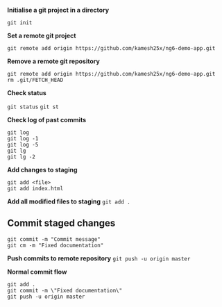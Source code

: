 **Initialise a git project in a directory**

`git init`

**Set a remote git project**

`git remote add origin https://github.com/kamesh25x/ng6-demo-app.git`

**Remove a remote git repository**
```
git remote add origin https://github.com/kamesh25x/ng6-demo-app.git
rm .git/FETCH_HEAD
```

**Check status**

`git status`
`git st`


**Check log of past commits**
```
git log
git log -1
git log -5
git lg
git lg -2
```

**Add changes to staging**
```
git add <file>
git add index.html
```

**Add all modified files to staging**
`git add .`

## Commit staged changes
```
git commit -m "Commit message"
git cm -m "Fixed documentation"
```

**Push commits to remote repository**
`git push -u origin master`

**Normal commit flow**
```
git add .
git commit -m \"Fixed documentation\"
git push -u origin master
```
